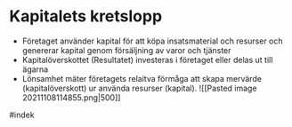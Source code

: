 # Kapitalets kretslopp
- Företaget använder kapital för att köpa insatsmaterial och resurser och genererar kapital genom försäljning av varor och tjänster
- Kapitalöverskottet (Resultatet) investeras i företaget eller delas ut till ägarna
- Lönsamhet mäter företagets relaitva förmåga att skapa mervärde (kapitalöverskott)
 ur använda resurser (kapital). 
 ![[Pasted image 20211108114855.png|500]]
 
 #indek 